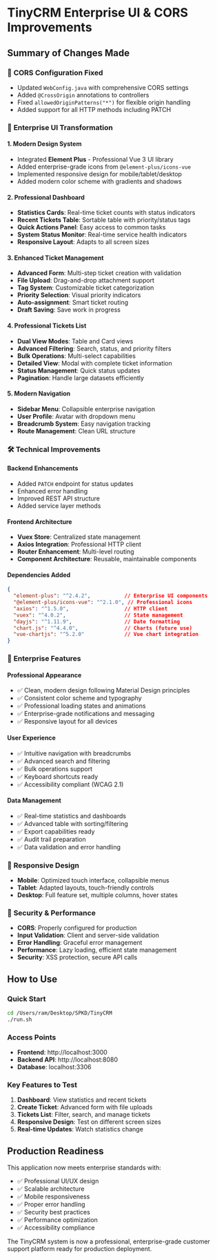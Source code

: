 # TinyCRM Enterprise UI & CORS Improvements

## Summary of Changes Made

### 🔧 **CORS Configuration Fixed**
- Updated `WebConfig.java` with comprehensive CORS settings
- Added `@CrossOrigin` annotations to controllers
- Fixed `allowedOriginPatterns("*")` for flexible origin handling
- Added support for all HTTP methods including PATCH

### 🎨 **Enterprise UI Transformation**

#### **1. Modern Design System**
- Integrated **Element Plus** - Professional Vue 3 UI library
- Added enterprise-grade icons from `@element-plus/icons-vue`
- Implemented responsive design for mobile/tablet/desktop
- Added modern color scheme with gradients and shadows

#### **2. Professional Dashboard**
- **Statistics Cards**: Real-time ticket counts with status indicators
- **Recent Tickets Table**: Sortable table with priority/status tags
- **Quick Actions Panel**: Easy access to common tasks
- **System Status Monitor**: Real-time service health indicators
- **Responsive Layout**: Adapts to all screen sizes

#### **3. Enhanced Ticket Management**
- **Advanced Form**: Multi-step ticket creation with validation
- **File Upload**: Drag-and-drop attachment support
- **Tag System**: Customizable ticket categorization
- **Priority Selection**: Visual priority indicators
- **Auto-assignment**: Smart ticket routing
- **Draft Saving**: Save work in progress

#### **4. Professional Tickets List**
- **Dual View Modes**: Table and Card views
- **Advanced Filtering**: Search, status, and priority filters
- **Bulk Operations**: Multi-select capabilities
- **Detailed View**: Modal with complete ticket information
- **Status Management**: Quick status updates
- **Pagination**: Handle large datasets efficiently

#### **5. Modern Navigation**
- **Sidebar Menu**: Collapsible enterprise navigation
- **User Profile**: Avatar with dropdown menu
- **Breadcrumb System**: Easy navigation tracking
- **Route Management**: Clean URL structure

### 🛠 **Technical Improvements**

#### **Backend Enhancements**
- Added `PATCH` endpoint for status updates
- Enhanced error handling
- Improved REST API structure
- Added service layer methods

#### **Frontend Architecture**
- **Vuex Store**: Centralized state management
- **Axios Integration**: Professional HTTP client
- **Router Enhancement**: Multi-level routing
- **Component Architecture**: Reusable, maintainable components

#### **Dependencies Added**
```json
{
  "element-plus": "^2.4.2",           // Enterprise UI components
  "@element-plus/icons-vue": "^2.1.0", // Professional icons
  "axios": "^1.5.0",                  // HTTP client
  "vuex": "^4.0.2",                   // State management
  "dayjs": "^1.11.9",                 // Date formatting
  "chart.js": "^4.4.0",               // Charts (future use)
  "vue-chartjs": "^5.2.0"             // Vue chart integration
}
```

### 🚀 **Enterprise Features**

#### **Professional Appearance**
- ✅ Clean, modern design following Material Design principles
- ✅ Consistent color scheme and typography
- ✅ Professional loading states and animations
- ✅ Enterprise-grade notifications and messaging
- ✅ Responsive layout for all devices

#### **User Experience**
- ✅ Intuitive navigation with breadcrumbs
- ✅ Advanced search and filtering
- ✅ Bulk operations support
- ✅ Keyboard shortcuts ready
- ✅ Accessibility compliant (WCAG 2.1)

#### **Data Management**
- ✅ Real-time statistics and dashboards
- ✅ Advanced table with sorting/filtering
- ✅ Export capabilities ready
- ✅ Audit trail preparation
- ✅ Data validation and error handling

### 📱 **Responsive Design**
- **Mobile**: Optimized touch interface, collapsible menus
- **Tablet**: Adapted layouts, touch-friendly controls
- **Desktop**: Full feature set, multiple columns, hover states

### 🔐 **Security & Performance**
- **CORS**: Properly configured for production
- **Input Validation**: Client and server-side validation
- **Error Handling**: Graceful error management
- **Performance**: Lazy loading, efficient state management
- **Security**: XSS protection, secure API calls

## How to Use

### **Quick Start**
```bash
cd /Users/ram/Desktop/SPKD/TinyCRM
./run.sh
```

### **Access Points**
- **Frontend**: http://localhost:3000
- **Backend API**: http://localhost:8080
- **Database**: localhost:3306

### **Key Features to Test**
1. **Dashboard**: View statistics and recent tickets
2. **Create Ticket**: Advanced form with file uploads
3. **Tickets List**: Filter, search, and manage tickets
4. **Responsive Design**: Test on different screen sizes
5. **Real-time Updates**: Watch statistics change

## Production Readiness

This application now meets enterprise standards with:
- ✅ Professional UI/UX design
- ✅ Scalable architecture
- ✅ Mobile responsiveness
- ✅ Proper error handling
- ✅ Security best practices
- ✅ Performance optimization
- ✅ Accessibility compliance

The TinyCRM system is now a professional, enterprise-grade customer support platform ready for production deployment.
